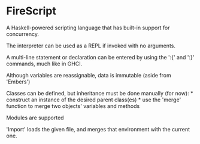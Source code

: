# FireScript
A Haskell-powered scripting language that has built-in support for concurrency.

The interpreter can be used as a REPL if invoked with no arguments.

A multi-line statement or declaration can be entered by using
the ':{' and ':}' commands, much like in GHCI.

Although variables are reassignable, data is immutable (aside from 'Embers')

Classes can be defined, but inheritance must be done manually (for now):
    * construct an instance of the desired parent class(es)
    * use the 'merge' function to merge two objects' variables and methods


Modules are supported


'Import' loads the given file, and merges that environment with the current one.
